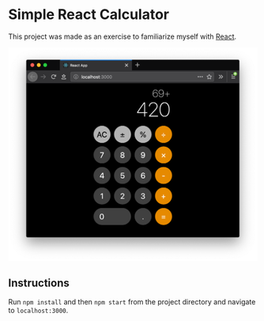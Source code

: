 # Simple React Calculator

This project was made as an exercise to familiarize myself with [React](https://reactjs.org/).

![Screenshot](screenshot.png)

## Instructions

Run `npm install` and then `npm start` from the project directory and navigate to `localhost:3000`.
